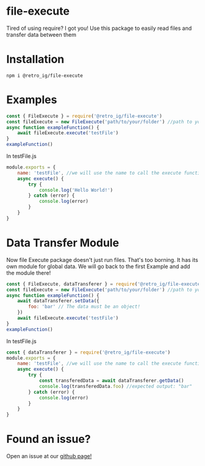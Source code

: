 # file-execute

Tired of using require? I got you! Use this package to easily read files and transfer data between them

# Installation

```console
npm i @retro_ig/file-execute
```

# Examples

```js
const { FileExecute } = require('@retro_ig/file-execute')
const fileExecute = new FileExecute('path/to/your/folder') //path to your folder with all your js files
async function exampleFunction() {
    await fileExecute.execute('testFile')
}
exampleFunction()
```
In testFile.js
```js
module.exports = {
    name: 'testFile', //we will use the name to call the execute function in the main file
    async execute() {
        try {
            console.log('Hello World!')
        } catch (error) {
            console.log(error)
        }
    }
}
```
# Data Transfer Module
Now file Execute package doesn't just run files. That's too borning. It has its own module for global data. We will go back to the first Example and add the module there!
```js
const { FileExecute, dataTransferer } = require('@retro_ig/file-execute')
const fileExecute = new FileExecute('path/to/your/folder') //path to your folder with all your js files
async function exampleFunction() {
    await dataTransferer.setData({
        foo: 'bar' // The data must be an object!
    })
    await fileExecute.execute('testFile')
}
exampleFunction()
```
In testFile.js
```js
const { dataTransferer } = require('@retro_ig/file-execute')
module.exports = {
    name: 'testFile', //we will use the name to call the execute function in the main file
    async execute() {
        try {
            const transferedData = await dataTransferer.getData()
            console.log(transferedData.foo) //expected output: "bar"
        } catch (error) {
            console.log(error)
        }
    }
}
```
# Found an issue?

Open an issue at our [github page!](https://github.com/retrouser955/file-execute)